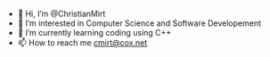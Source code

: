 - 👋 Hi, I’m @ChristianMirt
- 👀 I’m interested in Computer Science and Software Developement
- 🌱 I’m currently learning coding using C++
- 📫 How to reach me cmirt@cox.net
